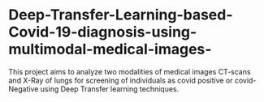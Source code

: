 # Deep-Transfer-Learning-based-Covid-19-diagnosis-using-multimodal-medical-images-
This project aims to analyze two modalities of medical images CT-scans and X-Ray of lungs for screening of individuals as covid positive or covid-Negative using Deep Transfer learning techniques.
